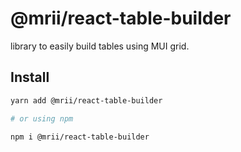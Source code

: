 # @mrii/react-table-builder

library to easily build tables using MUI grid.

## Install

```sh
yarn add @mrii/react-table-builder

# or using npm

npm i @mrii/react-table-builder
```
